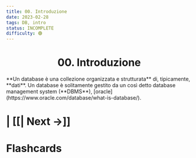 ```yaml
---
title: 00. Introduzione
date: 2023-02-28
tags: DB, intro
status: INCOMPLETE
difficulty: 🟢
---
```


<h1  style="text-align: center;">  00. Introduzione </h1> 
**Un database è una collezione organizzata e strutturata** di, tipicamente, **dati**.
Un database è solitamente gestito da un così detto database management system (**DBMS**), [oracle](https://www.oracle.com/database/what-is-database/).




# | [[| Next →]]






# Flashcards

